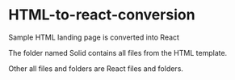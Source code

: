 # HTML-to-react-conversion
Sample HTML landing page is converted into React

The folder named Solid contains all files from the HTML template.

Other all files and folders are React files and folders.
